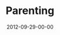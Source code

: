 ---
layout: message
category: message
series: "Knock-Off"
title: "Parenting"
date: 2012-09-29-00-00
message_id: 749
audio: "http://s3.amazonaws.com/crossroads-media/messages/audio/knockoff_03.mp3"
audio-duration: "43:09"
program: "http://s3.amazonaws.com/crossroads-media/documents/09_29-30_12Program.pdf"
description: "Brian Tome talks about parenting."
video: "http://s3.amazonaws.com/crossroads-media/messages/video/knockoff_03.mp4"
video-duration: "43:14"
video-image: "http://s3.amazonaws.com/crossroads-media/images/knockoff_03_still.jpg"
tag: 
 - brian-tome
 - parenting
 - discipline
 - program
 - journey
 - tome
explicit: false
---